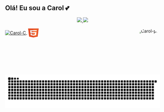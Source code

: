## Olá! Eu sou a Carol 💕

<div align="center">
  <a href="https://github.com/carollinecsta">
  <img height="130em" src="https://github-readme-stats.vercel.app/api?username=carollinecsta&show_icons=true&theme=dracula&include_all_commits=true&count_private=true"/>
  <img height="130em" src="https://github-readme-stats.vercel.app/api/top-langs/?username=carollinecsta&layout=compact&langs_count=7&theme=dracula"/>
</div>

<div style="display: inline_block"><br>
  <img align="center" alt="Carol-C" height="30" width="40"  src = "https://cdn.jsdelivr.net/gh/devicons/devicon/icons/c/c-original.svg" />
  <img align="center" alt="Carol-HTML" height="30" width="40" src="https://raw.githubusercontent.com/devicons/devicon/master/icons/html5/html5-original.svg">
  <img align="right" alt="Carol-pic" height="150" style="border-radius:50px;" 
 src="https://i.picasion.com/pic91/aa0f1cea1e127a94c40279fd2f40fe41.gif">
 </div>
  
 ##
  
 <div> 


  ![Snake Animation](https://github.com/carollinecsta/carollinecsta/blob/output/github-contribution-grid-snake.svg)
 
</div>
